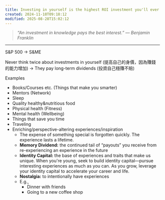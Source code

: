 ```yaml
---
title: Investing in yourself is the highest ROI investment you'll ever make in your life
created: 2024-11-18T09:18:12
modified: 2025-08-28T15:02:12
---
```


> _“An investment in knowledge pays the best interest.” — Benjamin Franklin_

---

S&P 500 → S&ME

Never think twice about investments in yourself (提高自己的身價，因為賺錢的能力增加) → They pay long-term dividends (投資自己穩賺不賠)

Examples

* Books/Courses etc. (Things that make you smarter)
* Mentors (Network)
* Sleep
* Quality healthy&nutritious food
* Physical health (Fitness)
* Mental health (Wellbeing)
* Things that save you time
* Traveling
* Enriching/perspective-altering experiences/inspiration
	* The expense of something special is forgotten quickly. The experience lasts a lifetime.
	* **Memory Dividend:** the continued tail of “payouts” you receive from re-experiencing an experience in the future
	* **Identity Capital:** the base of experiences and traits that make us unique. When you're young, seek to build identity capital—pursue interesting experiences as much as you can. As you grow, leverage your identity capital to accelerate your career and life.
	* **Nostalgia:** to intentionally have experiences
	* E.g.,
		* Dinner with friends
		* Going to a new coffee shop
